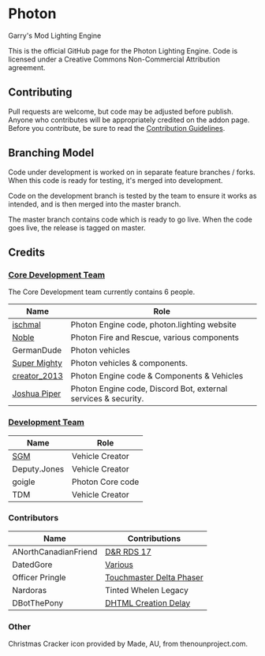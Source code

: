 # Photon
Garry's Mod Lighting Engine

This is the official GitHub page for the Photon Lighting Engine. Code is licensed under a Creative Commons Non-Commercial Attribution agreement.

## Contributing
Pull requests are welcome, but code may be adjusted before publish. Anyone who contributes will be appropriately credited on the addon page.
Before you contribute, be sure to read the [Contribution Guidelines](.github/CONTRIBUTING.md).

## Branching Model
Code under development is worked on in separate feature branches / forks. When this code is ready for testing, it's merged into development.

Code on the development branch is tested by the team to ensure it works as intended, and is then merged into the master branch.

The master branch contains code which is ready to go live. When the code goes live, the release is tagged on master.

## Credits

### [Core Development Team](.github/GOVERNANCE.md#core-development-team)

The Core Development team currently contains 6 people.

| Name | Role |
| --- | --- |
| [ischmal](https://github.com/ischmal) | Photon Engine code, photon.lighting website |
| [Noble](https://github.com/Noble-N9) | Photon Fire and Rescue, various components |
| GermanDude | Photon vehicles |
| [Super Mighty](https://github.com/SuperMighty1) | Photon vehicles & components. |
| [creator_2013](https://github.com/creator2013) | Photon Engine code & Components & Vehicles |
| [Joshua Piper](https://github.com/JoshPiper) | Photon Engine code, Discord Bot, external services & security.

### [Development Team](.github/GOVERNANCE.md#development)

| Name | Role |
| --- | --- |
| [SGM](https://github.com/SentryGunMan) | Vehicle Creator |
| Deputy.Jones | Vehicle Creator |
| goigle | Photon Core code |
| TDM | Vehicle Creator|

### Contributors
| Name | Contributions |
| --- | --- |
| ANorthCanadianFriend | [D&R RDS 17](https://github.com/photonle/Photon/pull/53) |
| DatedGore | [Various](https://github.com/photonle/Photon/pulls?q=is%3Apr+is%3Amerged+author%3ADatedGore) |
| Officer Pringle | [Touchmaster Delta Phaser](https://github.com/photonle/Photon/pull/63) |
| Nardoras | Tinted Whelen Legacy |
| DBotThePony | [DHTML Creation Delay](https://github.com/photonle/Photon/pull/129)

### Other

Christmas Cracker icon provided by Made, AU, from thenounproject.com.
